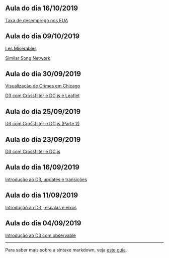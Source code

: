 ## Aula do dia 16/10/2019
[Taxa de desemprego nos EUA](d3_color/index.html)<br>

## Aula do dia 09/10/2019
[Les Miserables](d3_network_2/index.html)<br>

[Similar Song Network](d3_network/index.html)<br>

## Aula do dia 30/09/2019
[Visualização de Crimes em Chicago](d3_leaflet_2/index.html)<br>

[D3 com Crossfilter e DC.js e Leaflet](d3_leaflet/index.html)<br>

## Aula do dia 25/09/2019
[D3 com Crossfilter e DC.js (Parte 2)](d3_crossfilter_2/index.html)<br>

## Aula do dia 23/09/2019
[D3 com Crossfilter e DC.js](d3_crossfilter/index.html)<br>

## Aula do dia 16/09/2019
[Introdução ao D3, updates e transições](d3_update/scatterplot.html)<br>

## Aula do dia 11/09/2019
[Introdução ao D3 , escalas e eixos](d3_scale/scatterplot.html)<br>

## Aula do dia 04/09/2019
[Introdução ao D3 com observable](d3_intro/notebook.html)<br>


---

Para saber mais sobre a sintaxe markdown, veja [este guia](https://guides.github.com/features/mastering-markdown/).
